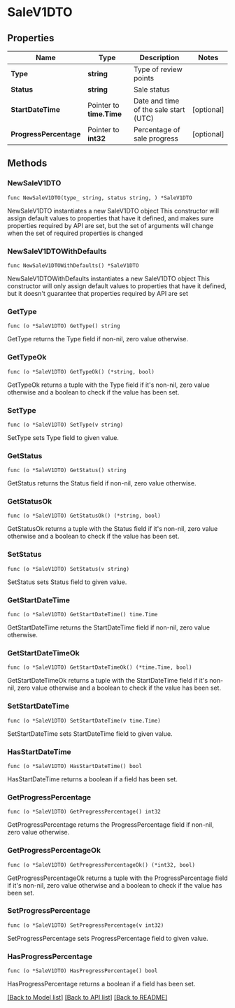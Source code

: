 # SaleV1DTO

## Properties

Name | Type | Description | Notes
------------ | ------------- | ------------- | -------------
**Type** | **string** | Type of review points | 
**Status** | **string** | Sale status | 
**StartDateTime** | Pointer to **time.Time** | Date and time of the sale start (UTC) | [optional] 
**ProgressPercentage** | Pointer to **int32** | Percentage of sale progress | [optional] 

## Methods

### NewSaleV1DTO

`func NewSaleV1DTO(type_ string, status string, ) *SaleV1DTO`

NewSaleV1DTO instantiates a new SaleV1DTO object
This constructor will assign default values to properties that have it defined,
and makes sure properties required by API are set, but the set of arguments
will change when the set of required properties is changed

### NewSaleV1DTOWithDefaults

`func NewSaleV1DTOWithDefaults() *SaleV1DTO`

NewSaleV1DTOWithDefaults instantiates a new SaleV1DTO object
This constructor will only assign default values to properties that have it defined,
but it doesn't guarantee that properties required by API are set

### GetType

`func (o *SaleV1DTO) GetType() string`

GetType returns the Type field if non-nil, zero value otherwise.

### GetTypeOk

`func (o *SaleV1DTO) GetTypeOk() (*string, bool)`

GetTypeOk returns a tuple with the Type field if it's non-nil, zero value otherwise
and a boolean to check if the value has been set.

### SetType

`func (o *SaleV1DTO) SetType(v string)`

SetType sets Type field to given value.


### GetStatus

`func (o *SaleV1DTO) GetStatus() string`

GetStatus returns the Status field if non-nil, zero value otherwise.

### GetStatusOk

`func (o *SaleV1DTO) GetStatusOk() (*string, bool)`

GetStatusOk returns a tuple with the Status field if it's non-nil, zero value otherwise
and a boolean to check if the value has been set.

### SetStatus

`func (o *SaleV1DTO) SetStatus(v string)`

SetStatus sets Status field to given value.


### GetStartDateTime

`func (o *SaleV1DTO) GetStartDateTime() time.Time`

GetStartDateTime returns the StartDateTime field if non-nil, zero value otherwise.

### GetStartDateTimeOk

`func (o *SaleV1DTO) GetStartDateTimeOk() (*time.Time, bool)`

GetStartDateTimeOk returns a tuple with the StartDateTime field if it's non-nil, zero value otherwise
and a boolean to check if the value has been set.

### SetStartDateTime

`func (o *SaleV1DTO) SetStartDateTime(v time.Time)`

SetStartDateTime sets StartDateTime field to given value.

### HasStartDateTime

`func (o *SaleV1DTO) HasStartDateTime() bool`

HasStartDateTime returns a boolean if a field has been set.

### GetProgressPercentage

`func (o *SaleV1DTO) GetProgressPercentage() int32`

GetProgressPercentage returns the ProgressPercentage field if non-nil, zero value otherwise.

### GetProgressPercentageOk

`func (o *SaleV1DTO) GetProgressPercentageOk() (*int32, bool)`

GetProgressPercentageOk returns a tuple with the ProgressPercentage field if it's non-nil, zero value otherwise
and a boolean to check if the value has been set.

### SetProgressPercentage

`func (o *SaleV1DTO) SetProgressPercentage(v int32)`

SetProgressPercentage sets ProgressPercentage field to given value.

### HasProgressPercentage

`func (o *SaleV1DTO) HasProgressPercentage() bool`

HasProgressPercentage returns a boolean if a field has been set.


[[Back to Model list]](../README.md#documentation-for-models) [[Back to API list]](../README.md#documentation-for-api-endpoints) [[Back to README]](../README.md)


